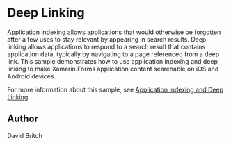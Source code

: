 Deep Linking
============

Application indexing allows applications that would otherwise be forgotten after a few uses to stay relevant by appearing in search results. Deep linking allows applications to respond to a search result that contains application data, typically by navigating to a page referenced from a deep link. This sample demonstrates how to use application indexing and deep linking to make Xamarin.Forms application content searchable on iOS and Android devices.

For more information about this sample, see [Application Indexing and Deep Linking](https://developer.xamarin.com/guides/xamarin-forms/working-with/deep-linking/).

Author
------

David Britch
